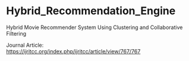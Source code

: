# Hybrid_Recommendation_Engine
Hybrid Movie Recommender System Using Clustering and Collaborative Filtering

Journal Article:<br>
https://ijritcc.org/index.php/ijritcc/article/view/767/767
